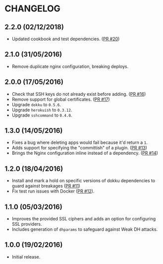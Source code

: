 # CHANGELOG

## 2.2.0 (02/12/2018)

* Updated cookbook and test dependencies. ([PR #20][])

[PR #20]: https://github.com/nickcharlton/dokku-cookbook/pull/20

## 2.1.0 (31/05/2016)

* Remove duplicate nginx configuration, breaking deploys.

## 2.0.0 (17/05/2016)

* Check that SSH keys do not already exist before adding. ([PR #16][])
* Remove support for global certificates. ([PR #17][])
* Upgrade `dokku` to `0.5.6`.
* Upgrade `herokuish` to `0.3.12`.
* Upgrade `sshcommand` to `0.4.0`.

[PR #16]: https://github.com/nickcharlton/dokku-cookbook/pull/16
[PR #17]: https://github.com/nickcharlton/dokku-cookbook/pull/17

## 1.3.0 (14/05/2016)

* Fixes a bug where deleting apps would fail because it'd return a `1`.
* Adds support for specifying the "committish" of a plugin. ([PR #13][])
* Brings the Nginx configuration inline instead of a dependency. ([PR #14][])

[PR #13]: https://github.com/nickcharlton/dokku-cookbook/pull/13
[PR #14]: https://github.com/nickcharlton/dokku-cookbook/pull/14

## 1.2.0 (18/04/2016)

* Install and mark a hold on specific versions of dokku dependencies to guard
  against breakages ([PR #11][])
* Fix test run issues with Docker ([PR #12][]).

[PR #11]: https://github.com/nickcharlton/dokku-cookbook/pull/11
[PR #12]: https://github.com/nickcharlton/dokku-cookbook/pull/12

## 1.1.0 (05/03/2016)

* Improves the provided SSL ciphers and adds an option for configuring SSL
  providers.
* Includes generation of `dhparams` to safeguard against Weak DH attacks.

## 1.0.0 (19/02/2016)

* Initial release.
